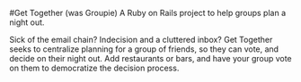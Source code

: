 #Get Together (was Groupie)
A Ruby on Rails project to help groups plan a night out.

Sick of the email chain?  Indecision and a cluttered inbox?  Get Together seeks to centralize 
planning for a group of friends, so they can vote, and decide on their night out.  Add restaurants
or bars, and have your group vote on them to democratize the decision process.
